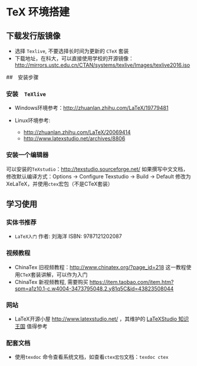 # TeX 环境搭建

## 下载发行版镜像
- 选择 `Texlive`, 不要选择长时间为更新的 `CTeX` 套装
- 下载地址，在科大，可以直接使用学校的开源镜像：
http://mirrors.ustc.edu.cn/CTAN/systems/texlive/Images/texlive2016.iso

##　安装步骤

### 安装　`TeXlive`
- Windows环境参考：http://zhuanlan.zhihu.com/LaTeX/19779481

- Linux环境参考:
  * http://zhuanlan.zhihu.com/LaTeX/20069414
  * http://www.latexstudio.net/archives/8806

### 安装一个编辑器

可以安装的`TeXstudio`：http://texstudio.sourceforge.net/
如果撰写中文文档，修改默认编译方式：Options -> Configure Texstudio -> Build -> Default 修改为XeLaTeX，并使用`ctex`宏包（不是CTeX套装）

## 学习使用
### 实体书推荐
- `LaTeX入门` 作者: 刘海洋 ISBN: 9787121202087

### 视频教程
- ChinaTex 旧视频教程：http://www.chinatex.org/?page_id=218
  这一教程使用`CTeX`套装讲解，可以作为入门
- ChinaTex 新视频教程, 需要购买 https://item.taobao.com/item.htm?spm=a1z10.1-c.w4004-3473795048.2.y81q5C&id=43823508044

### 网站
- LaTeX开源小屋 http://www.latexstudio.net/ ，其维护的 [LaTeXStudio 知识王国](https://github.com/latexstudio/LaTeX-TeXWiki) 值得参考

### 配套文档
- 使用`texdoc` 命令查看系统文档，如查看`ctex宏包`文档：`texdoc ctex`
